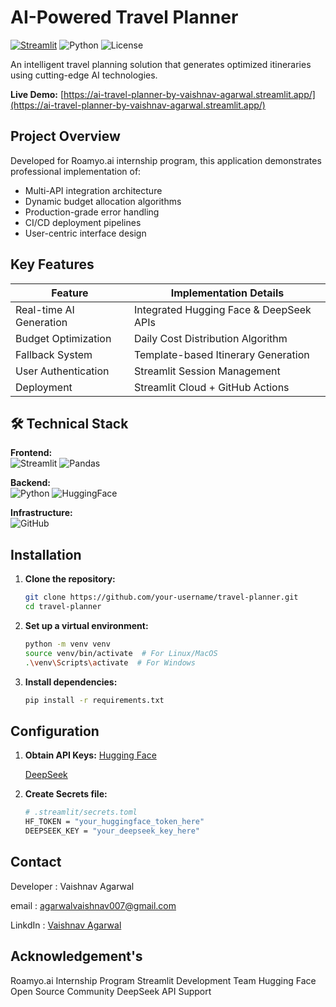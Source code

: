 #  AI-Powered Travel Planner

[![Streamlit](https://static.streamlit.io/badges/streamlit_badge_black_white.svg)](https://ai-travel-planner-by-vaishnav-agarwal.streamlit.app/)
![Python](https://img.shields.io/badge/Python-3.10%2B-blue)
![License](https://img.shields.io/badge/License-MIT-green)

An intelligent travel planning solution that generates optimized itineraries using cutting-edge AI technologies.

**Live Demo:** [https://ai-travel-planner-by-vaishnav-agarwal.streamlit.app/](https://ai-travel-planner-by-vaishnav-agarwal.streamlit.app/)

##  Project Overview

Developed for Roamyo.ai internship program, this application demonstrates professional implementation of:

- Multi-API integration architecture
- Dynamic budget allocation algorithms
- Production-grade error handling
- CI/CD deployment pipelines
- User-centric interface design

##  Key Features

| Feature                      | Implementation Details                     |
|------------------------------|--------------------------------------------|
| Real-time AI Generation      | Integrated Hugging Face & DeepSeek APIs    |
| Budget Optimization          | Daily Cost Distribution Algorithm         |
| Fallback System              | Template-based Itinerary Generation        |
| User Authentication          | Streamlit Session Management              |
| Deployment                   | Streamlit Cloud + GitHub Actions          |

## 🛠️ Technical Stack

**Frontend:**  
![Streamlit](https://img.shields.io/badge/Streamlit-FF4B4B?logo=streamlit&logoColor=white)
![Pandas](https://img.shields.io/badge/Pandas-150458?logo=pandas&logoColor=white)

**Backend:**  
![Python](https://img.shields.io/badge/Python-3776AB?logo=python&logoColor=white)
![HuggingFace](https://img.shields.io/badge/HuggingFace-FFD21E?logo=huggingface&logoColor=black)

**Infrastructure:**  
![GitHub](https://img.shields.io/badge/GitHub-181717?logo=github&logoColor=white)

##  Installation

1. **Clone the repository:**
   ```bash
   git clone https://github.com/your-username/travel-planner.git
   cd travel-planner
   ```
2. **Set up a virtual environment:**
    ```bash
    python -m venv venv
    source venv/bin/activate  # For Linux/MacOS
    .\venv\Scripts\activate  # For Windows
    ```
3. **Install dependencies:**
    ```bash
    pip install -r requirements.txt
     ```
## Configuration
1. **Obtain API Keys:**
   [Hugging Face](https://huggingface.co/settings/tokens)
   
   [DeepSeek](https://platform.deepseek.com/usage)
3. **Create Secrets file:**
    ```bash
   # .streamlit/secrets.toml
    HF_TOKEN = "your_huggingface_token_here"
    DEEPSEEK_KEY = "your_deepseek_key_here"
   ```
## Contact
 Developer : Vaishnav Agarwal
 
 email : [agarwalvaishnav007@gmail.com](agarwalvaishnav007@gmail.com)
 
 LinkdIn : [Vaishnav Agarwal](https://www.linkedin.com/in/vaishnav-agarwal-9498542b0/)

## Acknowledgement's
Roamyo.ai Internship Program
Streamlit Development Team
Hugging Face Open Source Community
DeepSeek API Support  
